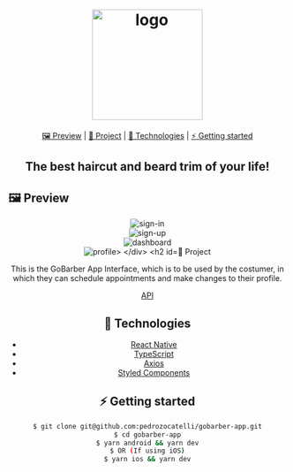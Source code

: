 <h1 align="center">
  <img alt="logo" src="./github/gobarberLogo.png" width="200px">
</h1>

<p align="center" >
  <a href="#framed_picture-preview"> 🖼️ Preview</a> |
  <a href="#construction-project"> 🚧 Project</a> |
  <a href="#rocket-technologies"> 🚀 Technologies</a> |
  <a href="#zap-getting-started"> ⚡ Getting started</a>
</p>


<h2 align="center">The best haircut and beard trim of your life!</h2>


## :framed_picture: Preview

<div align="center" >
  <img src="github/signIn.png" alt="sign-in">
</div>
<div align="center" >
  <img src="github/signUp.png" alt="sign-up">
</div>
<div align="center" >
  <img src="github/dashboard.png" alt="dashboard">
</div>
<div align="center" >
  <img src="github/profile.png" alt="profile>
</div>


## :construction: Project

This is the GoBarber App Interface, which is to be used by the costumer, in which they can schedule appointments and make changes to their profile.


[API](https://github.com/pedrozocatelli/gobarber-api)

## :rocket: Technologies

- [React Native](https://github.com/facebook/react-native)
- [TypeScript](https://www.typescriptlang.org/)
- [Axios](https://github.com/axios/axios)
- [Styled Components](https://styled-components.com/)

## :zap: Getting started
```sh
$ git clone git@github.com:pedrozocatelli/gobarber-app.git
$ cd gobarber-app
$ yarn android && yarn dev
$ OR (If using iOS)
$ yarn ios && yarn dev

```
